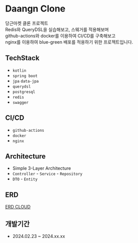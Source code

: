 # Daangn Clone
당근마켓 클론 프로젝트 <br>
Redis와 QueryDSL을 실습해보고, 스웨거를 적용해보며 <br>
github-actions와 docker를 이용하여 CI/CD를 구축해보고 <br>
nginx를 이용하여 blue-green 배포를 적용하기 위한 프로젝트입니다.

## TechStack
- `kotlin`
- `spring boot`
- `jpa` `data-jpa`
- `querydsl`
- `postgresql`
- `redis`
- `swagger`

## CI/CD
- `github-actions`
- `docker`
- `nginx`

## Architecture
- Simple 3-Layer Architecture
- `Controller` - `Service` - `Repository`
- `DTO` - `Entity`

## ERD
[ERD CLOUD](https://www.erdcloud.com/d/Y7YFxXZM2PaHs6ZdC)

## 개발기간
- 2024.02.23 ~ 2024.xx.xx
